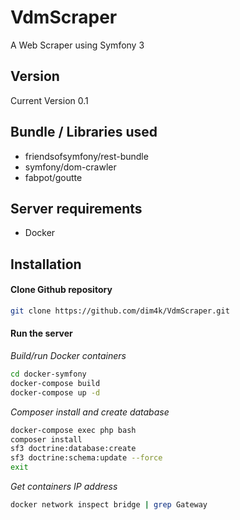 VdmScraper
=====

A Web Scraper using Symfony 3

Version
----
Current Version 0.1

Bundle / Libraries used
----

* friendsofsymfony/rest-bundle
* symfony/dom-crawler
* fabpot/goutte

Server requirements
----
* Docker

Installation
----

#### Clone Github repository

```sh
git clone https://github.com/dim4k/VdmScraper.git
```

#### Run the server

*Build/run Docker containers*
```sh
cd docker-symfony
docker-compose build
docker-compose up -d
```

*Composer install and create database*
```sh
docker-compose exec php bash
composer install
sf3 doctrine:database:create
sf3 doctrine:schema:update --force
exit
```

*Get containers IP address*
```sh
docker network inspect bridge | grep Gateway
```